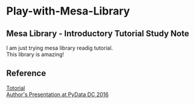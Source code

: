 # Play-with-Mesa-Library

## Mesa Library - Introductory Tutorial Study Note  

I am just trying mesa library readig tutorial.  
This library is amazing!  

## Reference
[Totorial](http://mesa.readthedocs.io/en/latest/tutorials/intro_tutorial.html)  
[Author's Presentation at PyData DC 2016](https://www.youtube.com/watch?v=bjjoHji8KUQ)
